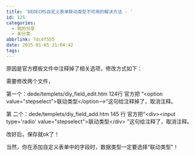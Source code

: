 ```yaml
---
title: 'DEDECMS自定义表单联动类型不可用的解决方法 - '
id: 125
categories:
  - 我的分享
  - 未分类
abbrlink: 7dc4f555
date: 2015-01-05 21:04:42
tags:
---
```


原因是官方模板文件中注释掉了相关选项，修改方式如下：

需要修改两个文件，

第一个：dede/templets/diy_field_edit.htm 124行 官方把 “&lt;option value=&quot;stepselect&quot;&gt;联动类型&lt;/option--&gt;”这句给注释掉了，取消注释。

第 二个：dede/templets/diy_field_add.htm 145 行 官方把“&lt;div&gt;&lt;input type='radio' value=&quot;stepselect&quot;&gt;联动类型&lt;/div&gt; ”这句给注释了，取消注释。

改好后，保存就ok了！

当然，你在添加自定义表单中的字段时，数据类型一定要选择“联动类型”！